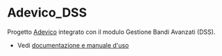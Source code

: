 # Adevico_DSS
Progetto [Adevico](https://github.com/EdutechSRL/Adevico) integrato con il modulo Gestione Bandi Avanzati (DSS).

* Vedi [documentazione e manuale d'uso](https://github.com/EdutechSRL/Adevico_DSS/tree/master/Documentation/CodeDocumentation/Documentation)




